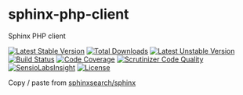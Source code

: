 # sphinx-php-client
Sphinx PHP client

[![Latest Stable Version](https://poser.pugx.org/sphinx/client/v/stable)](https://packagist.org/packages/sphinx/client)
[![Total Downloads](https://poser.pugx.org/sphinx/client/downloads)](https://packagist.org/packages/sphinx/client)
[![Latest Unstable Version](https://poser.pugx.org/sphinx/client/v/unstable)](https://packagist.org/packages/sphinx/client)
[![Build Status](https://travis-ci.org/peter-gribanov/sphinx-php-client.svg?branch=master)](https://travis-ci.org/sphinx-client)
[![Code Coverage](https://scrutinizer-ci.com/g/peter-gribanov/sphinx-php-client/badges/coverage.png?b=master)](https://scrutinizer-ci.com/g/peter-gribanov/sphinx-php-client/?branch=master)
[![Scrutinizer Code Quality](https://scrutinizer-ci.com/g/peter-gribanov/sphinx-php-client/badges/quality-score.png?b=master)](https://scrutinizer-ci.com/g/peter-gribanov/sphinx-php-client/?branch=master)
[![SensioLabsInsight](https://insight.sensiolabs.com/projects/b370b11f-f70f-421c-b2d8-e7411b74bb33/mini.png)](https://insight.sensiolabs.com/projects/b370b11f-f70f-421c-b2d8-e7411b74bb33)
[![License](https://poser.pugx.org/sphinx/client/license.png)](https://packagist.org/packages/sphinx/client)

Copy / paste from [sphinxsearch/sphinx](https://github.com/sphinxsearch/sphinx/blob/master/api/sphinxapi.php)

